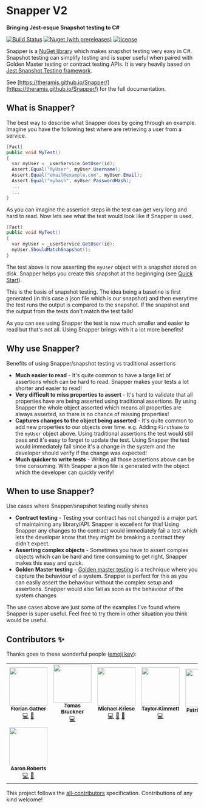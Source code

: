 # Snapper V2
**Bringing Jest-esque Snapshot testing to C#**

<!-- <p align="center">
    Add logo here once I find/make one
</p>
<h2 align="center">Bringing Jest-esque Snapshot testing to C#</h2> -->

[![Build Status](https://img.shields.io/appveyor/ci/theramis/snapper.svg?style=flat-square)](https://ci.appveyor.com/project/theramis/snapper)
[![Nuget (with prereleases)](https://img.shields.io/nuget/vpre/Snapper.svg?style=flat-square)](https://www.nuget.org/packages/Snapper)
[![license](https://img.shields.io/github/license/theramis/Snapper?style=flat-square)](https://github.com/theramis/Snapper/blob/master/LICENSE)

Snapper is a [NuGet library](https://www.nuget.org/packages/Snapper) which makes snapshot testing very easy in C#. Snapshot testing can simplify testing and is super useful when paired with Golden Master testing or contract testing APIs.
It is very heavily based on [Jest Snapshot Testing framework](https://jestjs.io/docs/en/snapshot-testing).

See [https://theramis.github.io/Snapper/](https://theramis.github.io/Snapper/) for the full documentation.

## What is Snapper?

The best way to describe what Snapper does by going through an example.
Imagine you have the following test where are retrieving a user from a service.

```csharp
[Fact]
public void MyTest()
{
  var myUser = _userService.GetUser(id);
  Assert.Equal("MyUser", myUser.Username);
  Assert.Equal("email@example.com", myUser.Email);
  Assert.Equal("myhash", myUser.PasswordHash);
  ...
  ...
}

```
As you can imagine the assertion steps in the test can get very long and hard to read.
Now lets see what the test would look like if Snapper is used.
```csharp
[Fact]
public void MyTest()
{
  var myUser = _userService.GetUser(id);
  myUser.ShouldMatchSnapshot();
}

```
The test above is now asserting the `myUser` object with a snapshot stored on disk. Snapper helps you create this snapshot at the beginnging (see [Quick Start](pages/quickstart.md)).

This is the basis of snapshot testing. The idea being a baseline is first generated (in this case a json file which is our snapshot) and then everytime the test runs the output is compared to the snapshot. If the snapshot and the output from the tests don't match the test fails!

As you can see using Snapper the test is now much smaller and easier to read but that's not all. Using Snapper brings with it a lot more benefits!


## Why use Snapper?

Benefits of using Snapper/snapshot testing vs traditional assertions
- **Much easier to read** - It's quite common to have a large list of assertions which can be hard to read. Snapper makes your tests a lot shorter and easier to read!
- **Very difficult to miss properties to assert** - It's hard to validate that all properties have are being asserted using traditional assertions. By using Snapper the whole object asserted which means all properties are always asserted, so there is no chance of missing properties!
- **Captures changes to the object being asserted** - It's quite common to add new properties to our objects over time. e.g. Adding `FirstName` to the `myUser` object above. Using traditional assertions the test would still pass and it's easy to forget to update the test. Using Snapper the test would immediately fail since it's a change in the system and the developer should verify if the change was expected!
- **Much quicker to write tests** - Writing all those assertions above can be time consuming. With Snapper a json file is generated with the object which the developer can quickly verify!


## When to use Snapper?

Use cases where Snapper/snapshot testing really shines
- **Contract testing** - Testing your contract has not changed is a major part of maintaining any library/API. Snapper is excellent for this! Using Snapper any changes to the contract would immediately fail a test which lets the developer know that they might be breaking a contract they didn't expect.
- **Asserting complex objects** - Sometimes you have to assert complex objects which can be hard and time consuming to get right. Snapper makes this easy and quick.
- **Golden Master testing** - [Golden master testing](https://en.wikipedia.org/wiki/Characterization_test) is a technique where you capture the behaviour of a system. Snapper is perfect for this as you can easily assert the behaviour without the complex setup and assertions. Snapper would also fail as soon as the behaviour of the system changes

The use cases above are just some of the examples I've found where Snapper is super useful. Feel free to try them in other situation you think would be useful.

<!-- ## Snapper V1 is deprecated
After a lot of thought I've decided to deprecate Snapper V1.
Snapper V1 was my first attempt at an OSS library and some of the decisions I made very early on made it very difficult to add new features.
Snapper V2 is my second attempt at making the library easier to use and update.

Snapper V1 consisted of the following NuGet packages all of which are deprecated:
- Snapper.Core
- Snapper.Json
- Snapper.Json.Xunit
- Snapper.Json.Nunit

There is a migration guide available [here](https://theramis.github.io/Snapper/migration.html)

The changes in V2 are documented in the [Changelog](https://theramis.github.io/Snapper/changelog.html)

## Todo
- Add logo to Nuget
- Write tests for testing json store.
- Update V1 package descriptions to mention deprecated
- Use appveyor logger on all test projects -->

## Contributors ✨

Thanks goes to these wonderful people ([emoji key](https://allcontributors.org/docs/en/emoji-key)):

<!-- ALL-CONTRIBUTORS-LIST:START - Do not remove or modify this section -->
<!-- prettier-ignore-start -->
<!-- markdownlint-disable -->
<table>
  <tr>
    <td align="center"><a href="https://github.com/fgather"><img src="https://avatars3.githubusercontent.com/u/614354?v=4" width="100px;" alt=""/><br /><sub><b>Florian Gather</b></sub></a><br /><a href="https://github.com/theramis/Snapper/commits?author=fgather" title="Code">💻</a> <a href="#ideas-fgather" title="Ideas, Planning, & Feedback">🤔</a></td>
    <td align="center"><a href="https://www.linkedin.com/in/tomasbruckner/"><img src="https://avatars2.githubusercontent.com/u/7334618?v=4" width="100px;" alt=""/><br /><sub><b>Tomas Bruckner</b></sub></a><br /><a href="https://github.com/theramis/Snapper/commits?author=tomasbruckner" title="Code">💻</a></td>
    <td align="center"><a href="https://visualon.de"><img src="https://avatars1.githubusercontent.com/u/1798109?v=4" width="100px;" alt=""/><br /><sub><b>Michael Kriese</b></sub></a><br /><a href="https://github.com/theramis/Snapper/commits?author=ViceIce" title="Code">💻</a> <a href="#ideas-ViceIce" title="Ideas, Planning, & Feedback">🤔</a> <a href="https://github.com/theramis/Snapper/issues?q=author%3AViceIce" title="Bug reports">🐛</a></td>
    <td align="center"><a href="http://cognitoforms.com"><img src="https://avatars0.githubusercontent.com/u/4603206?v=4" width="100px;" alt=""/><br /><sub><b>Taylor Kimmett</b></sub></a><br /><a href="https://github.com/theramis/Snapper/commits?author=tskimmett" title="Code">💻</a></td>
    <td align="center"><a href="https://github.com/PatrickLehnerXI"><img src="https://avatars1.githubusercontent.com/u/19566691?v=4" width="100px;" alt=""/><br /><sub><b>Patrick Lehner</b></sub></a><br /><a href="https://github.com/theramis/Snapper/issues?q=author%3APatrickLehnerXI" title="Bug reports">🐛</a></td>
    <td align="center"><a href="https://github.com/plitwinski"><img src="https://avatars3.githubusercontent.com/u/25408297?v=4" width="100px;" alt=""/><br /><sub><b>Piotr Litwinski</b></sub></a><br /><a href="https://github.com/theramis/Snapper/issues?q=author%3Aplitwinski" title="Bug reports">🐛</a></td>
    <td align="center"><a href="https://github.com/WarrenFerrell"><img src="https://avatars0.githubusercontent.com/u/8977001?v=4" width="100px;" alt=""/><br /><sub><b>Warren Ferrell</b></sub></a><br /><a href="https://github.com/theramis/Snapper/commits?author=WarrenFerrell" title="Code">💻</a></td>
  </tr>
  <tr>
    <td align="center"><a href="https://github.com/lilasquared"><img src="https://avatars3.githubusercontent.com/u/3036779?v=4" width="100px;" alt=""/><br /><sub><b>Aaron Roberts</b></sub></a><br /><a href="https://github.com/theramis/Snapper/commits?author=lilasquared" title="Code">💻</a> <a href="#ideas-lilasquared" title="Ideas, Planning, & Feedback">🤔</a></td>
  </tr>
</table>

<!-- markdownlint-enable -->
<!-- prettier-ignore-end -->
<!-- ALL-CONTRIBUTORS-LIST:END -->

This project follows the [all-contributors](https://github.com/all-contributors/all-contributors) specification. Contributions of any kind welcome!
